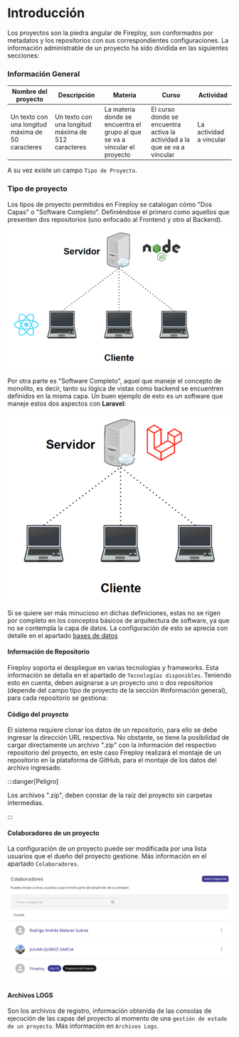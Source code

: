 # Introducción

Los proyectos son la piedra angular de Fireploy, son conformados por metadatos y los repositorios con sus correspondientes configuraciones. La información administrable de un proyecto ha sido dividida en las siguientes secciones:

### Información General


| Nombre del proyecto                                | Descripción | Materia | Curso | Actividad |
| -------------------------------------------------- | ----------- | ------- |-------|-----------|
| Un texto con una longitud máxima de 50 caracteres  | Un texto con una longitud máxima de 512 caracteres   | La materia donde se encuentra el grupo al que se va a vincular el proyecto    | El curso donde se encuentra activa la actividad a la que se va a vincular | La actividad a vincular |

A su vez existe un campo `Tipo de Proyecto`.

### Tipo de proyecto

Los tipos de proyecto permitidos en Fireploy se catalogan cómo "Dos Capas" o "Software Completo". Definiéndose el primero como aquellos que presenten dos repositorios (uno enfocado al Frontend y otro al Backend).

![arquitectura dos capas](image-2.png)

Por otra parte es "Software Completo", aquel que maneje el concepto de monolito, es decir, tanto su lógica de vistas como backend se encuentren definidos en la misma capa. Un buen ejemplo de esto es un software que maneje estos dos aspectos con **Laravel**:

![arquitectura software completo](image-4.png)

Si se quiere ser más minucioso en dichas definiciones, estas no se rigen por completo en los conceptos básicos de arquitectura de software, ya que no se contempla la capa de datos. La configuración de esto se aprecia con detalle en el apartado [bases de datos](/docs/proyecto/bases-de-datos)


#### Información de Repositorio

Fireploy soporta el despliegue en varias tecnologías y frameworks. Esta información se detalla en el apartado de `Tecnologías disponibles`. Teniendo esto en cuenta, deben asignarse a un proyecto uno o dos repositorios (depende del campo tipo de proyecto de la sección #información general), para cada repositorio se gestiona:

#### Código del proyecto

El sistema requiere clonar los datos de un repositorio, para ello se debe ingresar la dirección URL respectiva. No obstante, se tiene la posibilidad de cargar directamente un archivo ".zip" con la información del respectivo repositorio del proyecto, en este caso Fireploy realizará el montaje de un repositorio en la plataforma de GitHub, para el montaje de los datos del archivo ingresado.

:::danger[Peligro]

Los archivos ".zip", deben constar de la raíz del proyecto sin carpetas intermedias.

:::

#### Colaboradores de un proyecto

La configuración de un proyecto puede ser modificada por una lista usuarios que el dueño del proyecto gestione. Más información en el apartado `Colaboradores`.

![colaboradores proyecto](image.png)

#### Archivos LOGS

Son los archivos de registro, información obtenida de las consolas de ejecución de las capas del proyecto al momento de una `gestión de estado de un proyecto`. Más información en `Archivos Logs`.


    


